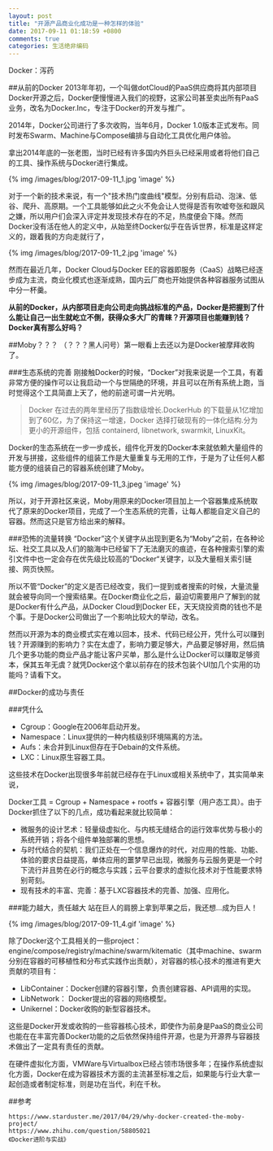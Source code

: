 ```yaml
---
layout: post
title: "开源产品商业化成功是一种怎样的体验"
date: 2017-09-11 01:18:59 +0800
comments: true
categories: 生活绝非编码
---
```

Docker：泻药
<!--more-->

##从前的Docker
2013年年初，一个叫做dotCloud的PaaS供应商将其内部项目Docker开源之后，Docker便慢慢进入我们的视野，这家公司甚至卖出所有PaaS业务，改名为Docker.Inc，专注于Docker的开发与推广。

2014年，Docker公司进行了多次收购，当年6月，Docker 1.0版本正式发布。同时发布Swarm、Machine与Compose编排与自动化工具优化用户体验。

拿出2014年底的一张老图，当时已经有许多国内外巨头已经采用或者将他们自己的工具、操作系统与Docker进行集成。

{% img /images/blog/2017-09-11_1.jpg 'image' %}

对于一个新的技术来说，有一个"技术热门度曲线"模型。分别有启动、泡沫、低谷、爬升、高原期。一个工具能够如此之火不免会让人觉得是否有吹嘘夸张和跟风之嫌，所以用户们会深入评定并发现技术存在的不足，热度便会下降。然而Docker没有活在他人的定义中，从始至终Docker似乎在告诉世界，标准是这样定义的，跟着我的方向走就行了，

{% img /images/blog/2017-09-11_2.jpg 'image' %}

然而在最近几年，Docker Cloud与Docker EE的容器即服务（CaaS）战略已经逐步成为主流，商业化模式也逐渐成熟，国内云厂商也开始提供各种容器服务试图从中分一杯羹。

**从前的Docker，从内部项目走向公司走向挑战标准的产品，Docker是把握到了什么能让自己一出生就屹立不倒，获得众多大厂的青睐？开源项目也能赚到钱？Docker真有那么好吗？**

##Moby？？？
（？？？黑人问号）第一眼看上去还以为是Docker被摩拜收购了。

###生态系统的完善
刚接触Docker的时候，“Docker”对我来说是一个工具，有着非常方便的操作可以让我启动一个与世隔绝的环境，并且可以在所有系统上跑，当时觉得这个工具简直上天了，他的前途可谓一片光明。

> Docker 在过去的两年里经历了指数级增长.DockerHub 的下载量从1亿增加到了60亿，为了保持这一增速，Docker 选择打破现有的一体化结构.分为更小的开源组件，包括 containerd, libnetwork, swarmkit, LinuxKit。

Docker的生态系统在一步一步成长，组件化开发的Docker本来就依赖大量组件的开发与拼接，这些组件的组装工作是大量重复与无用的工作，于是为了让任何人都能方便的组装自己的容器系统创建了Moby。

{% img /images/blog/2017-09-11_3.jpeg 'image' %}

所以，对于开源社区来说，Moby用原来的Docker项目加上一个容器集成系统取代了原来的Docker项目，完成了一个生态系统的完善，让每人都能自定义自己的容器。然而这只是官方给出来的解释。

###恐怖的流量转换
“Docker”这个关键字从出现到更名为“Moby”之前，在各种论坛、社交工具以及人们的脑海中已经留下了无法磨灭的痕迹，在各种搜索引擎的索引文件中也一定会存在优先级比较高的”Docker“关键字，以及大量相关索引链接、网页快照。

所以不管“Docker”的定义是否已经改变，我们一提到或者搜索的时候，大量流量就会被导向同一个搜索结果。在Docker商业化之后，最迫切需要用户了解到的就是Docker有什么产品，从Docker Cloud到Docker EE，天天烧投资商的钱也不是个事。于是Docker公司做出了一个影响比较大的举动，改名。

然而以开源为本的商业模式实在难以回本，技术、代码已经公开，凭什么可以赚到钱？开源赚到的影响力？实在太虚了，影响力要足够大，产品要足够好用，然后搞几个更多功能的商业产品才能让客户买单，那么是什么让Docker可以赚取足够资本，保其五年无虞？就凭Docker这个拿以前存在的技术包装个UI加几个实用的功能吗？请看下文。

##Docker的成功与责任

###凭什么
* Cgroup：Google在2006年启动开发。
* Namespace：Linux提供的一种内核级别环境隔离的方法。
* Aufs：未合并到Linux但存在于Debain的文件系统。
* LXC：Linux原生容器工具。

这些技术在Docker出现很多年前就已经存在于Linux或相关系统中了，其实简单来说，

Docker工具 = Cgroup + Namespace + rootfs + 容器引擎（用户态工具）。由于Docker抓住了以下的几点，成功看起来就比较简单：

* 微服务的设计艺术：轻量级虚拟化、与内核无缝结合的运行效率优势与极小的系统开销；将各个组件单独部署的思想。
* 与时代结合的契机：我们正处在一个信息爆炸的时代，对应用的性能、功能、体验的要求日益提高，单体应用的噩梦早已出现，微服务与云服务更是一个时下流行并且势在必行的概念与实践；云平台要求的虚拟化技术对于性能要求特别苛刻。
* 现有技术的丰富、完善：基于LXC容器技术的完善、加强、应用化。

###能力越大，责任越大
站在巨人的肩膀上拿到苹果之后，我还想...成为巨人！

{% img /images/blog/2017-09-11_4.gif 'image' %}

除了Docker这个工具相关的一些project：engine/compose/registry/machine/swarm/kitematic（其中machine、swarm分别在容器的可移植性和分布式实践作出贡献），对容器的核心技术的推进有更大贡献的项目有：

* LibContainer：Docker创建的容器引擎，负责创建容器、API调用的实现。
* LibNetwork： Docker提出的容器的网络模型。
* Unikernel：Docker收购的新型容器技术。

这些是Docker开发或收购的一些容器核心技术，即使作为前身是PaaS的商业公司也能在在丰富完善Docker功能的之后依然保持组件开源，也是为开源界与容器技术做出了一定具有责任的贡献。

在硬件虚拟化方面，VMWare与Virtualbox已经占领市场很多年；在操作系统虚拟化方面，Docker在成为容器技术方面的主流甚至标准之后，如果能与行业大拿一起创造或者制定标准，则是功在当代，利在千秋。

##参考
```
https://www.starduster.me/2017/04/29/why-docker-created-the-moby-project/
https://www.zhihu.com/question/58805021
《Docker进阶与实战》
```